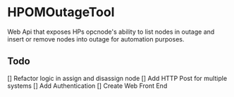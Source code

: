 # HPOMOutageTool
Web Api that exposes HPs opcnode's ability to list nodes in outage and insert or remove nodes into outage for automation purposes. 


## Todo

[] Refactor logic in assign and disassign node 
[] Add HTTP Post for multiple systems
[] Add Authentication 
[] Create Web Front End